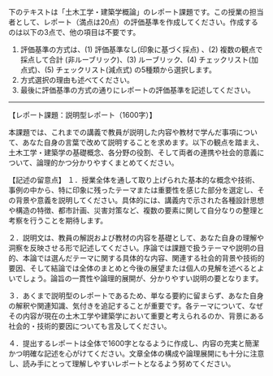 下のテキストは「土木工学・建築学概論」のレポート課題です。この授業の担当者として、レポート（満点は20点）の評価基準を作成してください。作成するのは以下の3点で、他の項目は不要です。

1. 評価基準の方式は、(1) 評価基準なし(印象に基づく採点) 、(2) 複数の観点で採点して合計  (非ルーブリック)、(3) ルーブリック、(4) チェックリスト(加点式)、(5) チェックリスト(減点式) の5種類から選択します。
2. 方式選択の理由も述べてください。
3. 最後に評価基準の方式の通りにレポートの評価基準を記述してください。

---------------------------------------
【レポート課題：説明型レポート（1600字）】

本課題では、これまでの講義で教員が説明した内容や教材で学んだ事項について、あなた自身の言葉で改めて説明することを求めます。以下の観点を踏まえ、土木工学・建築学の基礎概念、各分野の役割、そして両者の連携や社会的意義について、論理的かつ分かりやすくまとめてください。

【記述の留意点】
１．授業全体を通して取り上げられた基本的な概念や技術、事例の中から、特に印象に残ったテーマまたは重要性を感じた部分を選定し、その背景や意義を説明してください。具体的には、講義内で示された各種設計思想や構造の特徴、都市計画、災害対策など、複数の要素に関して自分なりの整理と考察を行うことを期待します。

２．説明文は、教員の解説および教材の内容を基礎として、あなた自身の理解や洞察を反映させる形で記述してください。序論では課題で扱うテーマや説明の目的、本論では選んだテーマに関する具体的な内容、関連する社会的背景や技術的要因、そして結論では全体のまとめと今後の展望または個人の見解を述べるとよいでしょう。論旨の一貫性や論理的展開が、分かりやすい説明の要となります。

３．あくまで説明型のレポートであるため、単なる要約に留まらず、あなた自身の解釈や関連知識、気付きを追記することが重要です。各テーマについて、なぜその内容が現在の土木工学や建築学において重要と考えられるのか、背景にある社会的・技術的要因についても言及してください。

４．提出するレポートは全体で1600字となるように作成し、内容の充実と簡潔かつ明確な記述を心がけてください。文章全体の構成や論理展開にも十分に注意し、読み手にとって理解しやすいレポートとなるよう努めてください。